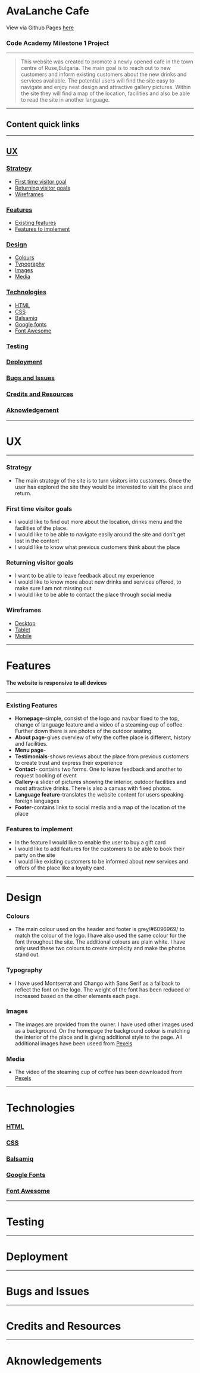 # AvaLanche Cafe

View via Github Pages [here]()
### Code Academy Milestone 1 Project
---
 >This website was created to promote a newly opened cafe in the town centre of Ruse,Bulgaria. The main goal is to reach out to new customers and inform existing customers about the new drinks and services available. The potential users will find the site easy to navigate and enjoy neat design and attractive gallery pictures. Within the site they will find a map of the location, facilities and also be able to read the site in another language.
 ---
 ## Content quick links
 ---
 ## [UX](#ux)
 ### [Strategy](#strategy)
 * [First time visitor goal](#first-time-visitor-goals)
 * [Returning visitor goals](#returning-visitor-goals)
 * [Wireframes](#wireframes)
 ### [Features](#features)
 * [Existing features](#existing-features)
 * [Features to implement](#features-to-implement)
 ### [Design](#design)
 * [Colours](#colours)
 * [Typography](#typography)
 * [Images](#images)
 * [Media](#media)
 ### [Technologies](#technologies)
 * [HTML](#HTML)
 * [CSS](#CSS)
 * [Balsamiq](#balsamiq)
 * [Google fonts](#google-fonts)
 * [Font Awesome](https://fontawesome.com/)
 ### [Testing](#testing)
 ### [Deployment](#deployment)
 ### [Bugs and Issues](#bugs-and-issues)
 ### [Credits and Resources](#credits-and-resources)
 ### [Aknowledgement](aknowledgement)
 ---

# UX
---
### Strategy 
- The main strategy of the site is to turn visitors into customers. Once the user has explored the site they would be interested to visit the place and return.
### First time visitor goals
 - I would like to find out more about the location, drinks menu and the facilities of the place.
- I would like to be able to navigate easily around the site and don't get lost in the content
- I would like to know what previous customers think about the place
### Returning visitor goals
- I want to be able to leave feedback about my experience
- I would like to know more about new drinks and services offered, to make sure I am not missing out
- I would like to be able to contact the place through social media
### Wireframes
- [Desktop](wireframes/desktopwire.pdf)
- [Tablet](wireframes/tabletpwire.pdf)
- [Mobile](wireframes/mobilewire.pdf)
---
# Features
#### The website is responsive to all devices
---
### Existing Features
- **Homepage**-simple, consist of the logo and navbar fixed to the top, change of language feature and a video of a steaming cup of coffee. Further down there is are photos of the outdoor seating. 
- **About page**-gives overview of why the coffee place is different, history and facilities. 
- **Menu page**- 
- **Testimonials**-shows reviews about the place from previous customers to create trust and express their experience
- **Contact**- contains two forms. One to leave feedback and another to request booking of event 
- **Gallery**-a slider of pictures showing the interior, outdoor facilities and most attractive drinks. There is also a canvas with fixed photos.
- **Language feature**-translates the website content for users speaking foreign languages
- **Footer**-contains links to social media and a map of the location of the place
### Features to implement
- In the feature I would like to enable the user to buy a gift card
- I would like to add features for the customers to be able to book their party on the site
- I would like existing customers to be informed about new services and offers of the place like a loyalty card.
---
# Design
### Colours
- The main colour used on the header and footer is grey/#6096969/ to match the colour of the logo. I have also used the same colour for the font throughout the site. The additional colours are plain white. I have only used these two colours to create simplicity and make the photos stand out.
### Typography
- I have used Montserrat and Chango with Sans Serif as a fallback to reflect the font on the logo. The weight of the font has been reduced or increased based on the other elements each page.
### Images
- The images are provided from the owner. I have used other images used as a background. On the homepage the background colour is matching the interior of the place and is giving additional style to the page. All additional images have been useed from [Pexels](https://www.pexels.com/)
### Media
- The video of the steaming cup of coffee has been downloaded from [Pexels](https://www.pexels.com/)


---
# Technologies  

### [HTML](W3schools.com/html/default.asp)
### [CSS](https://www.w3schools.com/css/)
### [Balsamiq](https://balsamiq.com/)
### [Google Fonts](https://fonts.google.com/)
### [Font Awesome](https://fontawesome.com/)

---
# Testing
---
# Deployment
---
# Bugs and Issues
---
# Credits and Resources
---
# Aknowledgements

